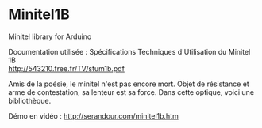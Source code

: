 # Minitel1B
Minitel library for Arduino

Documentation utilisée : Spécifications Techniques d'Utilisation du Minitel 1B<br>
http://543210.free.fr/TV/stum1b.pdf

Amis de la poésie, le minitel n'est pas encore mort. Objet de résistance et arme de contestation, sa lenteur est sa force. Dans cette optique, voici une bibliothèque.

Démo en vidéo : http://serandour.com/minitel1b.htm
